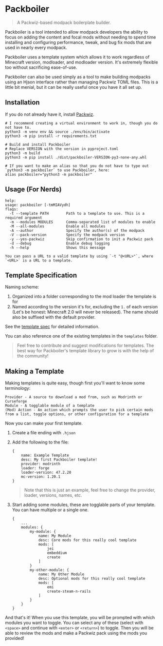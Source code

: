 # Packboiler

> A Packwiz-based modpack boilerplate builder.

Packboiler is a tool intended to allow modpack developers the ability to focus on adding the content and focal mods without needing to spend time installing and configuring performance, tweak, and bug fix mods that are used in nearly every modpack.

Packboiler uses a template system which allows it to work regardless of Minecraft version, modloader, and modloader version. It's extremely flexible too without sacrificing ease-of-use.

Packboiler can also be used simply as a tool to make building modpacks using an Hjson interface rather than managing Packwiz TOML files. This is a little bit menial, but it can be really useful once you have it all set up.

## Installation

If you do not already have it, install [Packwiz](https://packwiz.infra.link).

```shell
# I recommend creating a virtual environment to work in, though you do not have to.
python3 -m venv env && source ./env/bin/activate
python3 -m pip install -r requirements.txt

# Build and install Packboiler
# Replace VERSION with the version in pyproject.toml
python3 -m build
python3 -m pip install ./dist/packboiler-VERSION-py3-none-any.whl

# If you want to make an alias so that you do not have to type out `python3 -m packboiler` to use Packboiler, here:
alias packboiler="python3 -m packboiler"
```

## Usage (For Nerds)

```
help:
usage: packboiler [-tmMIAVydh]
flags:
  -t --template PATH        Path to a template to use. This is a required argument
  -m --modules MODULES      Comma-separated list of modules to enable
  -M --all-modules          Enable all modules
  -A --author               Specify the author(s) of the modpack
  -V --pack-version         Specify the modpack version
  -y --yes-packwiz          Skip confirmation to init a Packwiz pack
  -d --debug                Enable debug logging
  -h --help                 Shows this message

You can pass a URL to a valid template by using `-t "@<URL>"`, where `<URL>` is a URL to a template.
```

## Template Specification

Naming scheme:
1. Organized into a folder corresponding to the mod loader the template is for
1. Named according to the version it's for, excluding the `1.` of each version (Let's be honest: Minecraft 2.0 will never be released). The name should also be suffixed with the default provider.

See the [template spec](./spec/template.md) for detailed information.

You can also reference one of the existing templates in the `templates` folder.

> Feel free to contribute and suggest modifications for templates. The best way for Packboiler's template library to grow is with the help of the community!

## Making a Template

Making templates is quite easy, though first you'll want to know some terminology:

```
Provider - A source to download a mod from, such as Modrinth or Curseforge
Module - A togglable module of a template
(Mod) Action - An action which prompts the user to pick certain mods from a list, toggle options, or other configuration for a template
```

Now you can make your first template.

1. Create a file ending with `.hjson`
2. Add the following to the file:
    ```
    {
        name: Example Template
        desc: My first Packboiler template!
        provider: modrinth
        loader: forge
        loader-version: 47.2.20
        mc-version: 1.20.1
    }
    ```

    > Note that this is just an example, feel free to change the provider, loader, versions, names, etc.
3. Start adding some modules, these are togglable parts of your template. You can have multiple or a single one.
    ```
    {
        ...
        modules: {
            my-module: {
                name: My Module
                desc: Core mods for this really cool template
                mods: [
                    jei
                    embeddium
                    create
                ]
            }
            my-other-module: {
                name: My Other Module
                desc: Optional mods for this really cool template
                mods: [
                    emi
                    create-steam-n-rails
                ]
            }
        }
    }
    ```

And that's it! When you use this template, you will be prompted with which modules you want to toggle. You can select any of these (select with `<space>` and continue with `<enter>` or `<return>`) to toggle. Then you will be able to review the mods and make a Packwiz pack using the mods you provided!

